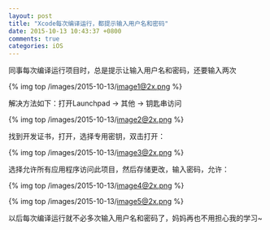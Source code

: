 ```yaml
---
layout: post
title: "Xcode每次编译运行，都提示输入用户名和密码"
date: 2015-10-13 10:43:37 +0800
comments: true
categories: iOS
---
```

同事每次编译运行项目时，总是提示让输入用户名和密码，还要输入两次

{% img top /images/2015-10-13/image1@2x.png %}

解决方法如下：打开Launchpad -> 其他 -> 钥匙串访问

{% img top /images/2015-10-13/image2@2x.png %}

找到开发证书，打开，选择专用密钥，双击打开：

{% img top /images/2015-10-13/image3@2x.png %}

选择允许所有应用程序访问此项目，然后存储更改，输入密码，允许：

{% img top /images/2015-10-13/image4@2x.png %}

{% img top /images/2015-10-13/image5@2x.png %}

以后每次编译运行就不必多次输入用户名和密码了，妈妈再也不用担心我的学习~